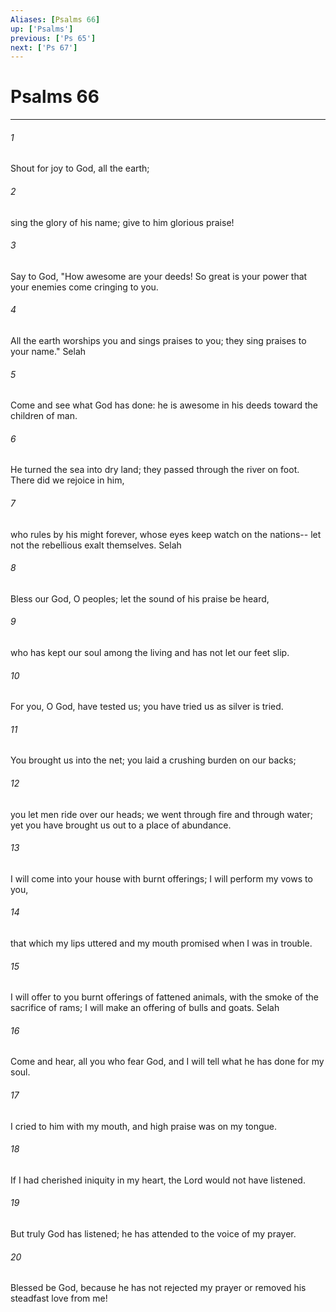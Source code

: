 ```yaml
---
Aliases: [Psalms 66]
up: ['Psalms']
previous: ['Ps 65']
next: ['Ps 67']
---
```

# Psalms 66
***



###### 1 
Shout for joy to God, all the earth; 

###### 2 
sing the glory of his name; give to him glorious praise! 

###### 3 
Say to God, "How awesome are your deeds! So great is your power that your enemies come cringing to you. 

###### 4 
All the earth worships you and sings praises to you; they sing praises to your name." Selah 

###### 5 
Come and see what God has done: he is awesome in his deeds toward the children of man. 

###### 6 
He turned the sea into dry land; they passed through the river on foot. There did we rejoice in him, 

###### 7 
who rules by his might forever, whose eyes keep watch on the nations-- let not the rebellious exalt themselves. Selah 

###### 8 
Bless our God, O peoples; let the sound of his praise be heard, 

###### 9 
who has kept our soul among the living and has not let our feet slip. 

###### 10 
For you, O God, have tested us; you have tried us as silver is tried. 

###### 11 
You brought us into the net; you laid a crushing burden on our backs; 

###### 12 
you let men ride over our heads; we went through fire and through water; yet you have brought us out to a place of abundance. 

###### 13 
I will come into your house with burnt offerings; I will perform my vows to you, 

###### 14 
that which my lips uttered and my mouth promised when I was in trouble. 

###### 15 
I will offer to you burnt offerings of fattened animals, with the smoke of the sacrifice of rams; I will make an offering of bulls and goats. Selah 

###### 16 
Come and hear, all you who fear God, and I will tell what he has done for my soul. 

###### 17 
I cried to him with my mouth, and high praise was on my tongue. 

###### 18 
If I had cherished iniquity in my heart, the Lord would not have listened. 

###### 19 
But truly God has listened; he has attended to the voice of my prayer. 

###### 20 
Blessed be God, because he has not rejected my prayer or removed his steadfast love from me!
